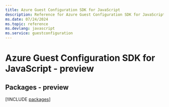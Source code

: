 ```yaml
---
title: Azure Guest Configuration SDK for JavaScript
description: Reference for Azure Guest Configuration SDK for JavaScript
ms.date: 07/24/2024
ms.topic: reference
ms.devlang: javascript
ms.service: guestconfiguration
---
```

# Azure Guest Configuration SDK for JavaScript - preview
## Packages - preview
[!INCLUDE [packages](guest-configuration-index.md)]